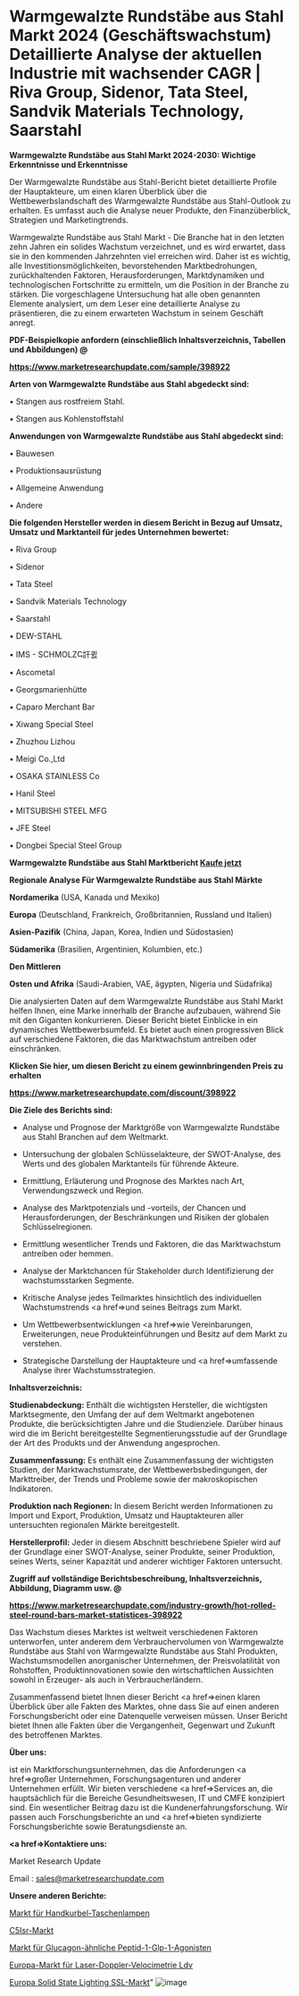 # Warmgewalzte Rundstäbe aus Stahl Markt 2024 (Geschäftswachstum) Detaillierte Analyse der aktuellen Industrie mit wachsender CAGR | Riva Group, Sidenor, Tata Steel, Sandvik Materials Technology, Saarstahl

<strong>Warmgewalzte Rundstäbe aus Stahl Markt 2024-2030: Wichtige Erkenntnisse und Erkenntnisse</strong>

Der Warmgewalzte Rundstäbe aus Stahl-Bericht bietet detaillierte Profile der Hauptakteure, um einen klaren Überblick über die Wettbewerbslandschaft des Warmgewalzte Rundstäbe aus Stahl-Outlook zu erhalten. Es umfasst auch die Analyse neuer Produkte, den Finanzüberblick, Strategien und Marketingtrends.

Warmgewalzte Rundstäbe aus Stahl Markt - Die Branche hat in den letzten zehn Jahren ein solides Wachstum verzeichnet, und es wird erwartet, dass sie in den kommenden Jahrzehnten viel erreichen wird. Daher ist es wichtig, alle Investitionsmöglichkeiten, bevorstehenden Marktbedrohungen, zurückhaltenden Faktoren, Herausforderungen, Marktdynamiken und technologischen Fortschritte zu ermitteln, um die Position in der Branche zu stärken. Die vorgeschlagene Untersuchung hat alle oben genannten Elemente analysiert, um dem Leser eine detaillierte Analyse zu präsentieren, die zu einem erwarteten Wachstum in seinem Geschäft anregt.



<strong><b>PDF-Beispielkopie anfordern (einschließlich Inhaltsverzeichnis, Tabellen und Abbildungen) @ </b></strong>

<strong><a href=https://www.marketresearchupdate.com/sample/398922>

<strong>https://www.marketresearchupdate.com/sample/398922</u></a></strong></strong>



<strong>Arten von Warmgewalzte Rundstäbe aus Stahl abgedeckt sind:</strong>

• Stangen aus rostfreiem Stahl.

• Stangen aus Kohlenstoffstahl



<strong>Anwendungen von Warmgewalzte Rundstäbe aus Stahl abgedeckt sind:</strong>

• Bauwesen

• Produktionsausrüstung

• Allgemeine Anwendung

• Andere



<strong>Die folgenden Hersteller werden in diesem Bericht in Bezug auf Umsatz, Umsatz und Marktanteil für jedes Unternehmen bewertet:</strong>

• Riva Group

• Sidenor

• Tata Steel

• Sandvik Materials Technology

• Saarstahl

• DEW-STAHL

• IMS - SCHMOLZҀ訐큀

• Ascometal

• Georgsmarienhütte 

• Caparo Merchant Bar

• Xiwang Special Steel

• Zhuzhou Lizhou

• Meigi Co.,Ltd

• OSAKA STAINLESS Co

• Hanil Steel

• MITSUBISHI STEEL MFG

• JFE Steel

• Dongbei Special Steel Group



<strong>Warmgewalzte Rundstäbe aus Stahl Marktbericht <a href=https://www.marketresearchupdate.com/buynow/398922>Kaufe jetzt</a></strong>



<strong>Regionale Analyse Für Warmgewalzte Rundstäbe aus Stahl Märkte</strong>



<strong>Nordamerika</strong> (USA, Kanada und Mexiko)



<strong>Europa</strong> (Deutschland, Frankreich, Großbritannien, Russland und Italien)



<strong>Asien-Pazifik</strong> (China, Japan, Korea, Indien und Südostasien)



<strong>Südamerika</strong> (Brasilien, Argentinien, Kolumbien, etc.)



<strong>Den Mittleren</strong> 

<strong>Osten und Afrika</strong> (Saudi-Arabien, VAE, ägypten, Nigeria und Südafrika)

Die analysierten Daten auf dem Warmgewalzte Rundstäbe aus Stahl Markt helfen Ihnen, eine Marke innerhalb der Branche aufzubauen, während Sie mit den Giganten konkurrieren. Dieser Bericht bietet Einblicke in ein dynamisches Wettbewerbsumfeld. Es bietet auch einen progressiven Blick auf verschiedene Faktoren, die das Marktwachstum antreiben oder einschränken.



<strong>Klicken Sie hier, um diesen Bericht zu einem gewinnbringenden Preis zu erhalten
</strong>

<strong><a href=https://www.marketresearchupdate.com/discount/398922>https://www.marketresearchupdate.com/discount/398922</b></u></strong></a>



<strong>Die Ziele des Berichts sind:</strong>

- Analyse und Prognose der Marktgröße von Warmgewalzte Rundstäbe aus Stahl Branchen auf dem Weltmarkt.

- Untersuchung der globalen Schlüsselakteure, der SWOT-Analyse, des Werts und des globalen Marktanteils für führende Akteure.

- Ermittlung, Erläuterung und Prognose des Marktes nach Art, Verwendungszweck und Region.

- Analyse des Marktpotenzials und -vorteils, der Chancen und Herausforderungen, der Beschränkungen und Risiken der globalen Schlüsselregionen.

- Ermittlung wesentlicher Trends und Faktoren, die das Marktwachstum antreiben oder hemmen.

- Analyse der Marktchancen für Stakeholder durch Identifizierung der wachstumsstarken Segmente.

- Kritische Analyse jedes Teilmarktes hinsichtlich des individuellen Wachstumstrends <a href=>und</a> seines Beitrags zum Markt.

- Um Wettbewerbsentwicklungen <a href=>wie</a> Vereinbarungen, Erweiterungen, neue Produkteinführungen und Besitz auf dem Markt zu verstehen.

- Strategische Darstellung der Hauptakteure und <a href=>umfas</a>sende Analyse ihrer Wachstumsstrategien.



<strong>Inhaltsverzeichnis:</strong>



<strong>Studienabdeckung:</strong> Enthält die wichtigsten Hersteller, die wichtigsten Marktsegmente, den Umfang der auf dem Weltmarkt angebotenen Produkte, die berücksichtigten Jahre und die Studienziele. Darüber hinaus wird die im Bericht bereitgestellte Segmentierungsstudie auf der Grundlage der Art des Produkts und der Anwendung angesprochen.



<strong>Zusammenfassung:</strong> Es enthält eine Zusammenfassung der wichtigsten Studien, der Marktwachstumsrate, der Wettbewerbsbedingungen, der Markttreiber, der Trends und Probleme sowie der makroskopischen Indikatoren.



<strong>Produktion nach Regionen:</strong> In diesem Bericht werden Informationen zu Import und Export, Produktion, Umsatz und Hauptakteuren aller untersuchten regionalen Märkte bereitgestellt.



<strong>Herstellerprofil:</strong> Jeder in diesem Abschnitt beschriebene Spieler wird auf der Grundlage einer SWOT-Analyse, seiner Produkte, seiner Produktion, seines Werts, seiner Kapazität und anderer wichtiger Faktoren untersucht.



<strong><b>Zugriff auf vollständige Berichtsbeschreibung, Inhaltsverzeichnis, Abbildung, Diagramm usw. @ </b></strong>

<strong><a href=https://www.marketresearchupdate.com/industry-growth/hot-rolled-steel-round-bars-market-statistices-398922>https://www.marketresearchupdate.com/industry-growth/hot-rolled-steel-round-bars-market-statistices-398922</a></strong>

Das Wachstum dieses Marktes ist weltweit verschiedenen Faktoren unterworfen, unter anderem dem Verbrauchervolumen von Warmgewalzte Rundstäbe aus Stahl von Warmgewalzte Rundstäbe aus Stahl Produkten, Wachstumsmodellen anorganischer Unternehmen, der Preisvolatilität von Rohstoffen, Produktinnovationen sowie den wirtschaftlichen Aussichten sowohl in Erzeuger- als auch in Verbraucherländern.

Zusammenfassend bietet Ihnen dieser Bericht <a href=>einen</a> klaren Überblick über alle Fakten des Marktes, ohne dass Sie auf einen anderen Forschungsbericht oder eine Datenquelle verweisen müssen. Unser Bericht bietet Ihnen alle Fakten über die Vergangenheit, Gegenwart und Zukunft des betroffenen Marktes.



<strong>Über uns:</strong>

 ist ein Marktforschungsunternehmen, das die Anforderungen <a href=>großer</a> Unternehmen, Forschungsagenturen und anderer Unternehmen erfüllt. Wir bieten verschiedene <a href=>Services</a> an, die hauptsächlich für die Bereiche Gesundheitswesen, IT und CMFE konzipiert sind. Ein wesentlicher Beitrag dazu ist die Kundenerfahrungsforschung. Wir passen auch Forschungsberichte an und <a href=>bieten</a> syndizierte Forschungsberichte sowie Beratungsdienste an.



<strong><a href=>Kontaktiere uns:</a></strong>

Market Research Update

Email : sales@marketresearchupdate.com



<strong>Unsere anderen Berichte:</strong>

<a href=https://www.linkedin.com/pulse/hand-crank-handheld-flashlights-market-latest-report-outstanding>Markt für Handkurbel-Taschenlampen</a>

<a href=https://www.linkedin.com/pulse/c5isr-market-outlooks-2023-size-players>C5Isr-Markt</a>

<a href=https://www.linkedin.com/pulse/glucagon-like-peptide-1-glp-1-agonists-market>Markt für Glucagon-ähnliche Peptid-1-Glp-1-Agonisten</a>

<a href=https://www.linkedin.com/pulse/europe-laser-doppler-velocimetry-ldv-market>Europa-Markt für Laser-Doppler-Velocimetrie Ldv</a>

<a href=https://www.linkedin.com/pulse/europe-solid-state-lighting-ssl-market-future>Europa Solid State Lighting SSL-Markt</a>"
![image](https://github.com/RushikeshRI/news24analysis/assets/164026548/4dd61051-653e-4c4e-8293-2935c76728da)

